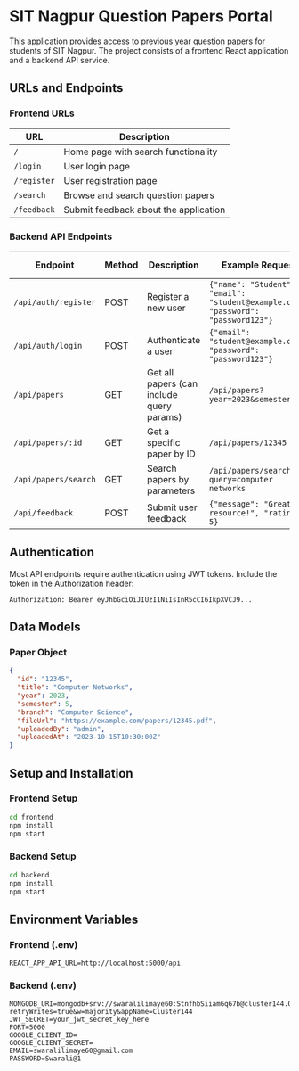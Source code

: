 # SIT Nagpur Question Papers Portal

This application provides access to previous year question papers for students of SIT Nagpur. The project consists of a frontend React application and a backend API service.

## URLs and Endpoints

### Frontend URLs

| URL | Description |
|-----|-------------|
| `/` | Home page with search functionality |
| `/login` | User login page |
| `/register` | User registration page |
| `/search` | Browse and search question papers |
| `/feedback` | Submit feedback about the application |

### Backend API Endpoints

| Endpoint | Method | Description | Example Request | Example Response |
|----------|--------|-------------|----------------|------------------|
| `/api/auth/register` | POST | Register a new user | `{"name": "Student", "email": "student@example.com", "password": "password123"}` | `{"success": true, "user": {...}}` |
| `/api/auth/login` | POST | Authenticate a user | `{"email": "student@example.com", "password": "password123"}` | `{"success": true, "token": "jwt_token_here"}` |
| `/api/papers` | GET | Get all papers (can include query params) | `/api/papers?year=2023&semester=5` | `{"success": true, "papers": [...]}` |
| `/api/papers/:id` | GET | Get a specific paper by ID | `/api/papers/12345` | `{"success": true, "paper": {...}}` |
| `/api/papers/search` | GET | Search papers by parameters | `/api/papers/search?query=computer networks` | `{"success": true, "results": [...]}` |
| `/api/feedback` | POST | Submit user feedback | `{"message": "Great resource!", "rating": 5}` | `{"success": true, "feedback": {...}}` |

## Authentication

Most API endpoints require authentication using JWT tokens. Include the token in the Authorization header:

```
Authorization: Bearer eyJhbGciOiJIUzI1NiIsInR5cCI6IkpXVCJ9...
```

## Data Models

### Paper Object

```json
{
  "id": "12345",
  "title": "Computer Networks",
  "year": 2023,
  "semester": 5,
  "branch": "Computer Science",
  "fileUrl": "https://example.com/papers/12345.pdf",
  "uploadedBy": "admin",
  "uploadedAt": "2023-10-15T10:30:00Z"
}
```

## Setup and Installation

### Frontend Setup
```bash
cd frontend
npm install
npm start
```

### Backend Setup
```bash
cd backend
npm install
npm start
```

## Environment Variables

### Frontend (.env)
```
REACT_APP_API_URL=http://localhost:5000/api
```

### Backend (.env)
```
MONGODB_URI=mongodb+srv://swaralilimaye60:StnfhbSiiam6q67b@cluster144.0ytesid.mongodb.net/?retryWrites=true&w=majority&appName=Cluster144
JWT_SECRET=your_jwt_secret_key_here
PORT=5000
GOOGLE_CLIENT_ID=
GOOGLE_CLIENT_SECRET=
EMAIL=swaralilimaye60@gmail.com
PASSWORD=Swarali@1

```
